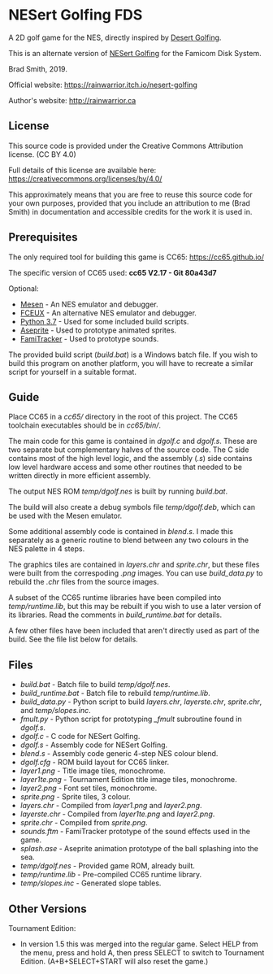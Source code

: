 # NESert Golfing FDS

A 2D golf game for the NES, directly inspired by [Desert Golfing](https://captaingames.itch.io/desert-golfing).

This is an alternate version of
[NESert Golfing](https://github.com/bbbradsmith/NESertGolfing)
for the Famicom Disk System.

Brad Smith, 2019.

Official website:
https://rainwarrior.itch.io/nesert-golfing

Author's website:
http://rainwarrior.ca

## License

This source code is provided under the Creative Commons Attribution license. (CC BY 4.0)

Full details of this license are available here:
https://creativecommons.org/licenses/by/4.0/

This approximately means that you are free to reuse this source code for your own purposes,
provided that you include an attribution to me (Brad Smith) in documentation and
accessible credits for the work it is used in.

## Prerequisites

The only required tool for building this game is CC65:
https://cc65.github.io/

The specific version of CC65 used:
**cc65 V2.17 - Git 80a43d7**

Optional:
- [Mesen](https://www.mesen.ca/) - An NES emulator and debugger.
- [FCEUX](http://www.fceux.com/) - An alternative NES emulator and debugger.
- [Python 3.7](https://www.python.org/) - Used for some included build scripts.
- [Aseprite](https://www.aseprite.org/) - Used to prototype animated sprites.
- [FamiTracker](http://famitracker.com/) - Used to prototype sounds.

The provided build script (*build.bat*) is a Windows batch file.
If you wish to build this program on another platform,
you will have to recreate a similar script for yourself in a suitable format.

## Guide

Place CC65 in a *cc65/* directory in the root of this project.
The CC65 toolchain executables should be in *cc65/bin/*.

The main code for this game is contained in *dgolf.c* and *dgolf.s*.
These are two separate but complementary halves of the source code.
The C side contains most of the high level logic,
and the assembly (*.s*) side contains low level hardware access
and some other routines that needed to be written
directly in more efficient assembly.

The output NES ROM *temp/dgolf.nes* is built by running *build.bat*.

The build will also create a debug symbols file *temp/dgolf.deb*,
which can be used with the Mesen emulator.

Some additional assembly code is contained in *blend.s*.
I made this separately as a generic routine to blend between any
two colours in the NES palette in 4 steps.

The graphics tiles are contained in *layers.chr* and *sprite.chr*,
but these files were built from the correspoding *.png* images.
You can use *build_data.py* to rebuild the *.chr* files from
the source images.

A subset of the CC65 runtime libraries have been compiled
into *temp/runtime.lib*, but this may be rebuilt if you wish
to use a later version of its libraries.
Read the comments in *build_runtime.bat* for details.

A few other files have been included that aren't directly
used as part of the build. See the file list below for details.

## Files

- *build.bat* - Batch file to build *temp/dgolf.nes*.
- *build_runtime.bat* - Batch file to rebuild *temp/runtime.lib*.
- *build_data.py* - Python script to build *layers.chr*, *layerste.chr*, *sprite.chr*, and *temp/slopes.inc*.
- *fmult.py* - Python script for prototyping *_fmult* subroutine found in *dgolf.s*.
- *dgolf.c* - C code for NESert Golfing.
- *dgolf.s* - Assembly code for NESert Golfing.
- *blend.s* - Assembly code generic 4-step NES colour blend.
- *dgolf.cfg* - ROM build layout for CC65 linker.
- *layer1.png* - Title image tiles, monochrome.
- *layer1te.png* - Tournament Edition title image tiles, monochrome.
- *layer2.png* - Font set tiles, monochrome.
- *sprite.png* - Sprite tiles, 3 colour.
- *layers.chr* - Compiled from *layer1.png* and *layer2.png*.
- *layerste.chr* - Compiled from *layer1te.png* and *layer2.png*.
- *sprite.chr* - Compiled from *sprite.png*.
- *sounds.ftm* - FamiTracker prototype of the sound effects used in the game.
- *splash.ase* - Aseprite animation prototype of the ball splashing into the sea.
- *temp/dgolf.nes* - Provided game ROM, already built.
- *temp/runtime.lib* - Pre-compiled CC65 runtime library.
- *temp/slopes.inc* - Generated slope tables.

## Other Versions

Tournament Edition:
- In version 1.5 this was merged into the regular game. Select HELP from the menu, press and hold A, then press SELECT to switch to Tournament Edition. (A+B+SELECT+START will also reset the game.)
